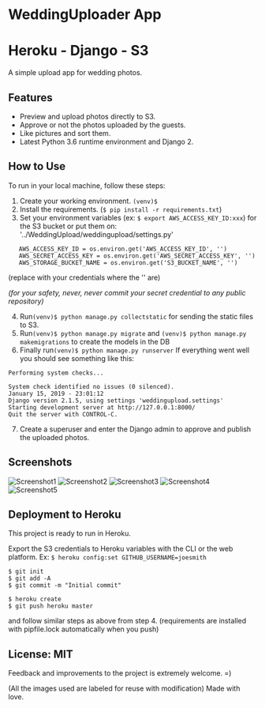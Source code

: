 # WeddingUploader App
# Heroku - Django - S3

A simple upload app for wedding photos.

## Features

- Preview and upload photos directly to S3.
- Approve or not the photos uploaded by the guests.
- Like pictures and sort them.
- Latest Python 3.6 runtime environment and Django 2.

## How to Use

To run in your local machine, follow these steps:

1. Create your working environment. `(venv)$ `
2. Install the requirements. (`$ pip install -r requirements.txt`)
3. Set your environment variables (ex: `$ export AWS_ACCESS_KEY_ID:xxx`) for the S3 bucket or put them on:
   '../WeddingUpload/weddingupload/settings.py'

```
   AWS_ACCESS_KEY_ID = os.environ.get('AWS_ACCESS_KEY_ID', '')
   AWS_SECRET_ACCESS_KEY = os.environ.get('AWS_SECRET_ACCESS_KEY', '')
   AWS_STORAGE_BUCKET_NAME = os.environ.get('S3_BUCKET_NAME', '')
```
(replace with your credentials where the '' are)

*(for your safety, never, never commit your secret credential to any public repository)*

4. Run`(venv)$ python manage.py collectstatic` for sending the static files to S3.
5. Run`(venv)$ python manage.py migrate` and `(venv)$ python manage.py makemigrations` to create the models in the DB
6. Finally run`(venv)$ python manage.py runserver`
If everything went well you should see something like this:
```
Performing system checks...

System check identified no issues (0 silenced).
January 15, 2019 - 23:01:12
Django version 2.1.5, using settings 'weddingupload.settings'
Starting development server at http://127.0.0.1:8000/
Quit the server with CONTROL-C.
```
7. Create a superuser and enter the Django admin to approve and publish the uploaded photos.

## Screenshots

![Screenshot1](/static/images/screen1.png?raw=true "Screenshot1")
![Screenshot2](/static/images/screen2.png?raw=true "Screenshot2")
![Screenshot3](/static/images/screen3.png?raw=true "Screenshot3")
![Screenshot4](/static/images/screen4.png?raw=true "Screenshot4")
![Screenshot5](/static/images/screen5.png?raw=true "Screenshot5")

## Deployment to Heroku
This project is ready to run in Heroku.

Export the S3 credentials to Heroku variables with the CLI or the web platform.
Ex:
`$ heroku config:set GITHUB_USERNAME=joesmith`


    $ git init
    $ git add -A
    $ git commit -m "Initial commit"

    $ heroku create
    $ git push heroku master

  and follow similar steps as above from step 4. (requirements are installed with pipfile.lock automatically when you push)

## License: MIT

Feedback and improvements to the project is extremely welcome. =)

(All the images used are labeled for reuse with modification)
Made with love.
